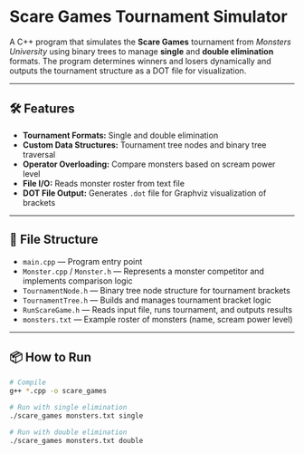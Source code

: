 # Scare Games Tournament Simulator

A C++ program that simulates the **Scare Games** tournament from *Monsters University* using binary trees to manage **single** and **double elimination** formats. The program determines winners and losers dynamically and outputs the tournament structure as a DOT file for visualization.

---

## 🛠 Features
- **Tournament Formats:** Single and double elimination
- **Custom Data Structures:** Tournament tree nodes and binary tree traversal
- **Operator Overloading:** Compare monsters based on scream power level
- **File I/O:** Reads monster roster from text file
- **DOT File Output:** Generates `.dot` file for Graphviz visualization of brackets

---

## 📂 File Structure
- `main.cpp` — Program entry point
- `Monster.cpp` / `Monster.h` — Represents a monster competitor and implements comparison logic
- `TournamentNode.h` — Binary tree node structure for tournament brackets
- `TournamentTree.h` — Builds and manages tournament bracket logic
- `RunScareGame.h` — Reads input file, runs tournament, and outputs results
- `monsters.txt` — Example roster of monsters (name, scream power level)

---

## 📦 How to Run
```bash
# Compile
g++ *.cpp -o scare_games

# Run with single elimination
./scare_games monsters.txt single

# Run with double elimination
./scare_games monsters.txt double
